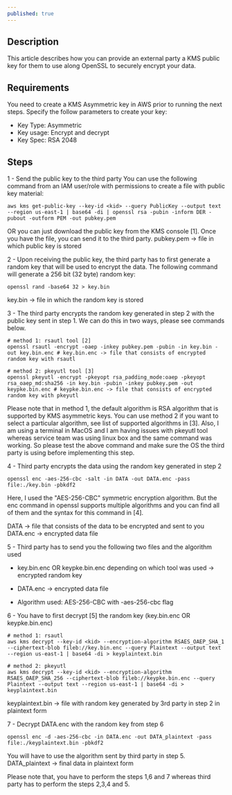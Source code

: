 ```yaml
---
published: true
---
```


## Description
This article describes how you can provide an external party a KMS public key for them to use along OpenSSL to securely encrypt your data. 

## Requirements
You need to create a KMS Asymmetric key in AWS prior to running the next steps. 
Specify the follow parameters to create your key: 
- Key Type: Asymmetric
- Key usage: Encrypt and decrypt
- Key Spec: RSA 2048

## Steps 
1 - Send the public key to the third party
You can use the following command from an IAM user/role with permissions to create a file with public key material:

```
aws kms get-public-key --key-id <kid> --query PublicKey --output text --region us-east-1 | base64 -di | openssl rsa -pubin -inform DER -pubout -outform PEM -out pubkey.pem
```
OR you can just download the public key from the KMS console [1]. Once you have the file, you can send it to the third party.
pubkey.pem -> file in which public key is stored

2 - Upon receiving the public key, the third party has to first generate a random key that will be used to encrypt the data.
The following command will generate a 256 bit (32 byte) random key:

```
openssl rand -base64 32 > key.bin
```
key.bin -> file in which the random key is stored

3 - The third party encrypts the random key generated in step 2 with the public key sent in step 1.
We can do this in two ways, please see commands below.

```
# method 1: rsautl tool [2]
openssl rsautl -encrypt -oaep -inkey pubkey.pem -pubin -in key.bin -out key.bin.enc # key.bin.enc -> file that consists of encrypted random key with rsautl

# method 2: pkeyutl tool [3]
openssl pkeyutl -encrypt -pkeyopt rsa_padding_mode:oaep -pkeyopt rsa_oaep_md:sha256 -in key.bin -pubin -inkey pubkey.pem -out keypke.bin.enc # keypke.bin.enc -> file that consists of encrypted random key with pkeyutl
```

Please note that in method 1, the default algorithm is RSA algorithm that is supported by KMS asymmetric keys. You can use method 2 if you want to select a particular algorithm, see list of supported algorithms in [3]. Also, I am using a terminal in MacOS and I am having issues with pkeyutl tool whereas service team was using linux box and the same command was working. So please test the above command and make sure the OS the third party is using before implementing this step.


4 - Third party encrypts the data using the random key generated in step 2
```
openssl enc -aes-256-cbc -salt -in DATA -out DATA.enc -pass file:./key.bin -pbkdf2
```
Here, I used the "AES-256-CBC" symmetric encryption algorithm. But the enc command in openssl supports multiple algorithms and you can find all of them and the syntax for this command in [4].

DATA -> file that consists of the data to be encrypted and sent to you
DATA.enc -> encrypted data file


5 - Third party has to send you the following two files and the algorithm used
- key.bin.enc OR keypke.bin.enc depending on which tool was used -> encrypted random key

- DATA.enc -> encrypted data file
- Algorithm used: AES-256-CBC with -aes-256-cbc flag


6 - You have to first decrypt [5] the random key (key.bin.enc OR keypke.bin.enc)
```
# method 1: rsautl
aws kms decrypt --key-id <kid> --encryption-algorithm RSAES_OAEP_SHA_1 --ciphertext-blob fileb://key.bin.enc --query Plaintext --output text --region us-east-1 | base64 -di > keyplaintext.bin

# method 2: pkeyutl
aws kms decrypt --key-id <kid> --encryption-algorithm RSAES_OAEP_SHA_256 --ciphertext-blob fileb://keypke.bin.enc --query Plaintext --output text --region us-east-1 | base64 -di > keyplaintext.bin
```

keyplaintext.bin -> file with random key generated by 3rd party in step 2 in plaintext form

7 - Decrypt DATA.enc with the random key from step 6
```
openssl enc -d -aes-256-cbc -in DATA.enc -out DATA_plaintext -pass file:./keyplaintext.bin -pbkdf2
```

You will have to use the algorithm sent by third party in step 5.
DATA_plaintext -> final data in plaintext form

Please note that, you have to perform the steps 1,6 and 7 whereas third party has to perform the steps 2,3,4 and 5.